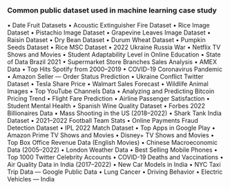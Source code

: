 ### Common public dataset used in machine learning case study

•	Date Fruit Datasets
•	Acoustic Extinguisher Fire Dataset
•	Rice Image Dataset
•	Pistachio Image Dataset
•	Grapevine Leaves Image Dataset
•	Raisin Dataset
•	Dry Bean Dataset
•	Durum Wheat Dataset
•	Pumpkin Seeds Dataset
•	Rice MSC Dataset
•	2022 Ukraine Russia War
•	Netflix TV Shows and Movies
•	Student Adaptability Level in Online Education
•	State of Data Brazil 2021
•	Supermarket Store Branches Sales Analysis
•	AMEX Data
•	Top Hits Spotify from 2000–2019
•	COVID-19 Coronavirus Pandemic
•	Amazon Seller — Order Status Prediction
•	Ukraine Conflict Twitter Dataset
•	Tesla Share Price
•	Walmart Sales Forecast
•	Wildlife Animal Images
•	Top YouTube Channels Data
•	Analyzing and Predicting Bitcoin Pricing Trend
•	Flight Fare Prediction
•	Airline Passenger Satisfaction
•	Student Mental Health
•	Spanish Wine Quality Dataset
•	Forbes 2022 Billionaires Data
•	Mass Shooting in the US (2018–2022)
•	Shark Tank India Dataset
•	2021–2022 Football Team Stats
•	Online Payments Fraud Detection Dataset
•	IPL 2022 Match Dataset
•	Top Apps in Google Play
•	Amazon Prime TV Shows and Movies
•	Disney+ TV Shows and Movies
•	Top Box Office Revenue Data (English Movies)
•	Chinese Macroeconomic Data (2005–2022)
•	London Weather Data
•	Best Selling Mobile Phones
•	Top 1000 Twitter Celebrity Accounts
•	COVID-19 Deaths and Vaccinations
•	Air Quality Data in India (2017–2022)
•	New Car Models in India
•	NYC Taxi Trip Data — Google Public Data
•	Lung Cancer
•	Driving Behavior
•	Electric Vehicles — India

